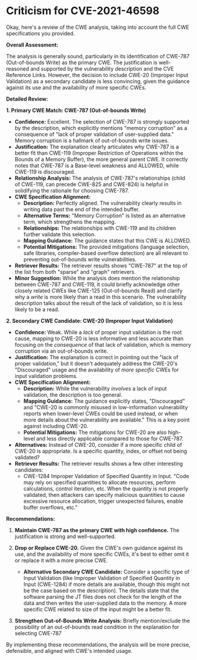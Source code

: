 # Criticism for CVE-2021-46598

Okay, here's a review of the CWE analysis, taking into account the full CWE specifications you provided.

**Overall Assessment:**

The analysis is generally sound, particularly in its identification of CWE-787 (Out-of-bounds Write) as the primary CWE. The justification is well-reasoned and supported by the vulnerability description and the CVE Reference Links. However, the decision to include CWE-20 (Improper Input Validation) as a secondary candidate is less convincing, given the guidance against its use and the availability of more specific CWEs.

**Detailed Review:**

**1. Primary CWE Match: CWE-787 (Out-of-bounds Write)**

*   **Confidence:** Excellent. The selection of CWE-787 is strongly supported by the description, which explicitly mentions "memory corruption" as a consequence of "lack of proper validation of user-supplied data." Memory corruption is a hallmark of out-of-bounds write issues.
*   **Justification:** The explanation clearly articulates why CWE-787 is a better fit than CWE-119 (Improper Restriction of Operations within the Bounds of a Memory Buffer), the more general parent CWE. It correctly notes that CWE-787 is a Base-level weakness and ALLOWED, while CWE-119 is discouraged.
*   **Relationship Analysis:** The analysis of CWE-787's relationships (child of CWE-119, can precede CWE-825 and CWE-824) is helpful in solidifying the rationale for choosing CWE-787.
*   **CWE Specification Alignment:**
    *   **Description:** Perfectly aligned. The vulnerability clearly results in writing data past the end of the intended buffer.
    *   **Alternative Terms:** "Memory Corruption" is listed as an alternative term, which strengthens the mapping.
    *   **Relationships:** The relationships with CWE-119 and its children further validate this selection.
    *   **Mapping Guidance:** The guidance states that this CWE is ALLOWED.
    *   **Potential Mitigations:** The provided mitigations (language selection, safe libraries, compiler-based overflow detection) are all relevant to preventing out-of-bounds write vulnerabilities.
*   **Retriever Results:** The retriever results shows "CWE-787" at the top of the list from both "sparse" and "graph" retrievers.
*   **Minor Suggestion:** While the analysis does mention the relationship between CWE-787 and CWE-119, it could briefly acknowledge other closely related CWEs like CWE-125 (Out-of-bounds Read) and clarify why a *write* is more likely than a read in this scenario.  The vulnerability description talks about the result of the lack of validation, so it is less likely to be a read.

**2. Secondary CWE Candidate: CWE-20 (Improper Input Validation)**

*   **Confidence:** Weak. While a *lack* of proper input validation is the root cause, mapping to CWE-20 is less informative and less accurate than focusing on the *consequence* of that lack of validation, which is memory corruption via an out-of-bounds write.
*   **Justification:**  The explanation is correct in pointing out the "lack of proper validation," but it doesn't adequately address the CWE-20's "Discouraged" usage and the availability of *more specific* CWEs for input validation problems.
*   **CWE Specification Alignment:**
    *   **Description:** While the vulnerability *involves* a lack of input validation, the description is too general.
    *   **Mapping Guidance:** The guidance explicitly states, "Discouraged" and "CWE-20 is commonly misused in low-information vulnerability reports when lower-level CWEs could be used instead, or when more details about the vulnerability are available." This is a key point against including CWE-20.
    *   **Potential Mitigations:** The mitigations for CWE-20 are also high-level and less directly applicable compared to those for CWE-787.
*   **Alternatives:** Instead of CWE-20, consider if a more specific child of CWE-20 is appropriate. Is a specific quantity, index, or offset not being validated?
*   **Retriever Results:** The retriever results shows a few other interesting candidates:
    *   CWE-1284 Improper Validation of Specified Quantity in Input. "Code may rely on specified quantities to allocate resources, perform calculations, control iteration, etc. When the quantity is not properly validated, then attackers can specify malicious quantities to cause excessive resource allocation, trigger unexpected failures, enable buffer overflows, etc."

**Recommendations:**

1.  **Maintain CWE-787 as the primary CWE with high confidence.** The justification is strong and well-supported.

2.  **Drop or Replace CWE-20.** Given the CWE's own guidance against its use, and the availability of more specific CWEs, it's best to either omit it or replace it with a more precise CWE.
    *   **Alternative Secondary CWE Candidate:** Consider a specific type of Input Validation (like Improper Validation of Specified Quantity in Input (CWE-1284) if more details are available, though this might not be the case based on the description). The details state that the software parsing the JT files does not check for the length of the data and then writes the user-supplied data to the memory. A more specific CWE related to size of the input might be a better fit.

3.  **Strengthen Out-of-Bounds Write Analysis:** Briefly mention/exclude the possibility of an out-of-bounds read condition in the explanation for selecting CWE-787

By implementing these recommendations, the analysis will be more precise, defensible, and aligned with CWE's intended usage.